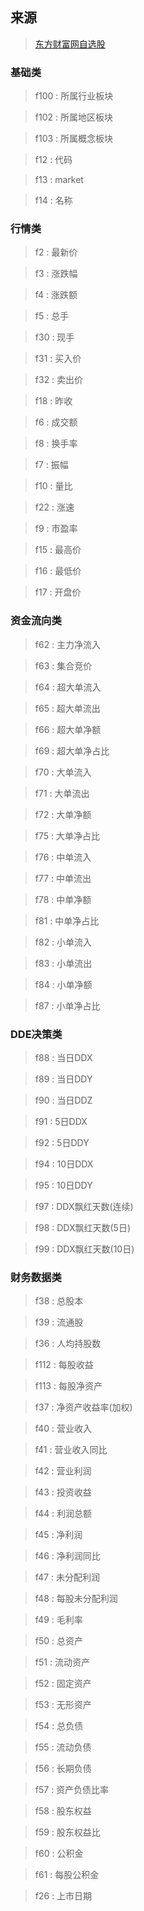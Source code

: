 ## 来源

> [东方财富网自选股](http://quote.eastmoney.com/zixuan)

### 基础类

> f100 : 所属行业板块

> f102 : 所属地区板块

> f103 : 所属概念板块

> f12 : 代码

> f13 : market

> f14 : 名称

### 行情类

> f2 : 最新价

> f3 : 涨跌幅

> f4 : 涨跌额

> f5 : 总手

> f30 : 现手

> f31 : 买入价

> f32 : 卖出价

> f18 : 昨收

> f6 : 成交额

> f8 : 换手率

> f7 : 振幅

> f10 : 量比

> f22 : 涨速

> f9 : 市盈率

> f15 : 最高价

> f16 : 最低价

> f17 : 开盘价

### 资金流向类

> f62 : 主力净流入

> f63 : 集合竞价

> f64 : 超大单流入

> f65 : 超大单流出

> f66 : 超大单净额

> f69 : 超大单净占比

> f70 : 大单流入

> f71 : 大单流出

> f72 : 大单净额

> f75 : 大单净占比

> f76 : 中单流入

> f77 : 中单流出

> f78 : 中单净额

> f81 : 中单净占比

> f82 : 小单流入

> f83 : 小单流出

> f84 : 小单净额

> f87 : 小单净占比

### DDE决策类

> f88 : 当日DDX

> f89 : 当日DDY

> f90 : 当日DDZ

> f91 : 5日DDX

> f92 : 5日DDY

> f94 : 10日DDX

> f95 : 10日DDY

> f97 : DDX飘红天数(连续)

> f98 : DDX飘红天数(5日)

> f99 : DDX飘红天数(10日)

### 财务数据类

> f38 : 总股本

> f39 : 流通股

> f36 : 人均持股数

> f112 : 每股收益

> f113 : 每股净资产

> f37 : 净资产收益率(加权)

> f40 : 营业收入

> f41 : 营业收入同比

> f42 : 营业利润

> f43 : 投资收益

> f44 : 利润总额

> f45 : 净利润

> f46 : 净利润同比

> f47 : 未分配利润

> f48 : 每股未分配利润

> f49 : 毛利率

> f50 : 总资产

> f51 : 流动资产

> f52 : 固定资产

> f53 : 无形资产

> f54 : 总负债

> f55 : 流动负债

> f56 : 长期负债

> f57 : 资产负债比率

> f58 : 股东权益

> f59 : 股东权益比

> f60 : 公积金

> f61 : 每股公积金

> f26 : 上市日期

